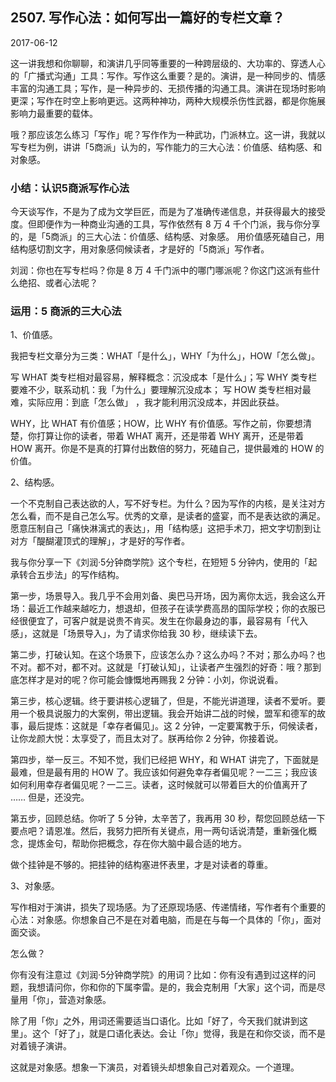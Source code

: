 ## 2507. 写作心法：如何写出一篇好的专栏文章？

2017-06-12

这一讲我想和你聊聊，和演讲几乎同等重要的一种跨层级的、大功率的、穿透人心的「广播式沟通」工具：写作。写作这么重要？是的。演讲，是一种同步的、情感丰富的沟通工具；写作，是一种异步的、无损传播的沟通工具。演讲在现场时影响更深；写作在时空上影响更远。这两种神功，两种大规模杀伤性武器，都是你施展影响力最重要的载体。

哦？那应该怎么练习「写作」呢？写作作为一种武功，门派林立。这一讲，我就以写专栏为例，讲讲「5商派」认为的，写作能力的三大心法：价值感、结构感、和对象感。

### 小结：认识5商派写作心法

今天谈写作，不是为了成为文学巨匠，而是为了准确传递信息，并获得最大的接受度。但即便作为一种商业沟通的工具，写作依然有 8 万 4 千个门派，我与你分享的，是「5商派」的三大心法：价值感、结构感、对象感。 用价值感死磕自己，用结构感切割文字，用对象感伺候读者，才是好的「5商派」写作者。

刘润：你也在写专栏吗？你是 8 万 4 千门派中的哪门哪派呢？你这门这派有些什么绝招、或者心法呢？

### 运用：5 商派的三大心法

1、价值感。

我把专栏文章分为三类：WHAT「是什么」，WHY「为什么」，HOW「怎么做」。

写 WHAT 类专栏相对最容易，解释概念：沉没成本「是什么」；写 WHY 类专栏要难不少，联系动机：我「为什么」要理解沉没成本； 写 HOW 类专栏相对最难，实际应用：到底「怎么做」 ，我才能利用沉没成本，并因此获益。

WHY，比 WHAT 有价值感；HOW，比 WHY 有价值感。写作之前，你要想清楚，你打算让你的读者，带着 WHAT 离开，还是带着 WHY 离开，还是带着 HOW 离开。你是不是真的打算付出数倍的努力，死磕自己，提供最难的 HOW 的价值。

2、结构感。

一个不克制自己表达欲的人，写不好专栏。为什么？因为写作的内核，是关注对方怎么看，而不是自己怎么写。优秀的文章，是读者的盛宴，而不是表达欲的满足。愿意压制自己「痛快淋漓式的表达」，用「结构感」这把手术刀，把文字切割到让对方「醍醐灌顶式的理解」，才是好的写作者。

我与你分享一下《刘润·5分钟商学院》这个专栏，在短短 5 分钟内，使用的「起承转合五步法」的写作结构。

第一步，场景导入。我几乎不会用刘备、奥巴马开场，因为离你太远，我会这么开场：最近工作越来越吃力，想退却，但孩子在读学费高昂的国际学校；你的衣服已经很便宜了，可客户就是说贵不肯买。发生在你最身边的事，最容易有「代入感」，这就是「场景导入」，为了请求你给我 30 秒，继续读下去。

第二步，打破认知。在这个场景下，应该怎么办？这么办吗？不对；那么办吗？也不对。都不对，都不对。这就是「打破认知」，让读者产生强烈的好奇：哦？那到底怎样才是对的呢？你可能会慷慨地再赐我 2 分钟：小刘，你说说看。

第三步，核心逻辑。终于要讲核心逻辑了，但是，不能光讲道理，读者不爱听。要用一个极具说服力的大案例，带出逻辑。我会开始讲二战的时候，盟军和德军的故事，最后提炼：这就是「幸存者偏见」。这 2 分钟，一定要寓教于乐，伺候读者，让你龙颜大悦：太享受了，而且太对了。朕再给你 2 分钟，你接着说。

第四步，举一反三。不知不觉，我们已经把 WHY，和 WHAT 讲完了，下面就是最难，但是最有用的 HOW 了。我应该如何避免幸存者偏见呢？一二三；我应该如何利用幸存者偏见呢？一二三。读者，这时候就可以带着巨大的价值离开了 …… 但是，还没完。

第五步，回顾总结。你听了 5 分钟，太辛苦了，我再用 30 秒，帮您回顾总结一下要点吧？请恩准。然后，我努力把所有关键点，用一两句话说清楚，重新强化概念，提炼金句，帮助你把概念，存在你大脑中最合适的地方。

做个挂钟是不够的。把挂钟的结构塞进怀表里，才是对读者的尊重。

3、对象感。

写作相对于演讲，损失了现场感。为了还原现场感、传递情绪，写作者有个重要的心法：对象感。你想象自己不是在对着电脑，而是在与每一个具体的「你」，面对面交谈。

怎么做？

你有没有注意过《刘润·5分钟商学院》的用词？比如：你有没有遇到过这样的问题，我想请问你，你和你的下属李雷。是的，我会克制用「大家」这个词，而是尽量用「你」，营造对象感。

除了用「你」之外，用词还需要适当口语化。比如「好了，今天我们就讲到这里」。这个「好了」，就是口语化表达。会让「你」觉得，我是在和你交谈，而不是对着镜子演讲。

这就是对象感。想象一下演员，对着镜头却想象自己对着观众。一个道理。